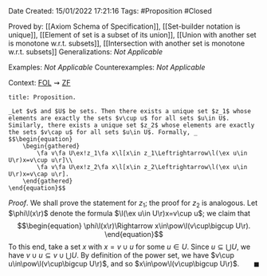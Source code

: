 <br />
<br />

Date Created: 15/01/2022 17:21:16
Tags: #Proposition #Closed

Proved by: [[Axiom Schema of Specification]], [[Set-builder notation is unique]], [[Element of set is a subset of its union]], [[Union with another set is monotone w.r.t. subsets]], [[Intersection with another set is monotone w.r.t. subsets]]
Generalizations: _Not Applicable_

Examples: _Not Applicable_
Counterexamples: _Not Applicable_

Context: [$\textrm{FOL}$](obsidian://open?file=First%20Order%20Logic)$\,\,\rightsquigarrow\,\,$[$\textrm{ZF}$](obsidian://open?file=Zermelo-Fraenkel%20Set%20Theory)

``` ad-Proposition
title: Proposition.

_Let $v$ and $U$ be sets. Then there exists a unique set $z_1$ whose elements are exactly the sets $v\cup u$ for all sets $u\in U$. Similarly, there exists a unique set $z_2$ whose elements are exactly the sets $v\cap u$ for all sets $u\in U$. Formally, _
$$\begin{equation}
    \begin{gathered}
        \fa v\fa U\ex!z_1\fa x\l[x\in z_1\Leftrightarrow\l(\ex u\in U\r)x=v\cup u\r]\\
        \fa v\fa U\ex!z_2\fa x\l[x\in z_2\Leftrightarrow\l(\ex u\in U\r)x=v\cap u\r].
    \end{gathered}
\end{equation}$$

```

_Proof_. We shall prove the statement for $z_1$; the proof for $z_2$ is analogous. Let $\phi\l(x\r)$ denote the formula $\l(\ex u\in U\r)x=v\cup u$; we claim that
$$\begin{equation}
    \phi\l(x\r)\Rightarrow x\in\pow\l(v\cup\bigcup U\r).
\end{equation}$$
To this end, take a set $x$ with $x=v\cup u$ for some $u\in U$. Since $u\subseteq\bigcup U$, we have $v\cup u\subseteq v\cup\bigcup U$. By definition of the power set, we have $v\cup u\in\pow\l(v\cup\bigcup U\r)$, and so $x\in\pow\l(v\cup\bigcup U\r)$.<span style="float:right;">$\blacksquare$</span>
